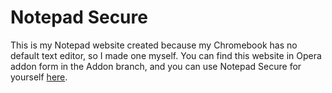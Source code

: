# Notepad Secure
This is my Notepad website created because my Chromebook has no default text editor, so I made one myself. You can find this website in Opera addon form in the Addon branch, and you can use Notepad Secure for yourself [here](https://notepadsecure.cf/).
